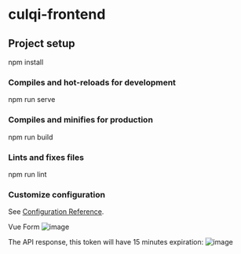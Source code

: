 # culqi-frontend
## Project setup
npm install
### Compiles and hot-reloads for development
npm run serve
### Compiles and minifies for production
npm run build
### Lints and fixes files
npm run lint
### Customize configuration
See [Configuration Reference](https://cli.vuejs.org/config/).

Vue Form 
![image](https://github.com/RaulArmasBenavides/culqi-frontend/assets/20383126/e607c047-490b-40af-938b-3351f344d6a2)

The API response, this token will have 15 minutes expiration:
![image](https://github.com/RaulArmasBenavides/culqi-frontend/assets/20383126/10622bb0-21db-4467-af08-850a3426381c)
